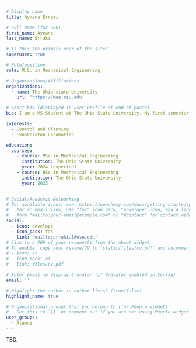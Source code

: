 ```yaml
---
# Display name
title: Aymane Erraki

# Full Name (for SEO)
first_name: Aymane
last_name: Erraki

# Is this the primary user of the site?
superuser: true

# Role/position
role: M.S. in Mechanical Engineering

# Organizations/Affiliations
organizations:
  - name: The Ohio state University
    url: 'https://mae.osu.edu'

# Short bio (displayed in user profile at end of posts)
bio: I am a MS Student at The Ohio State University. My first semester begins in August, 2023.

interests:
  - Control and Planning
  - Exoskeleton Locomotion

education:
  courses:
    - course: MSc in Mechanical Engineering
      institution: The Ohio State University
      year: 2024 (expected)
    - course: BSc in Mechanical Engineering
      institution: The Ohio State University
      year: 2023


# Social/Academic Networking
# For available icons, see: https://wowchemy.com/docs/getting-started/page-builder/#icons
#   For an email link, use "fas" icon pack, "envelope" icon, and a link in the
#   form "mailto:your-email@example.com" or "#contact" for contact widget.
social:
  - icon: envelope
    icon_pack: fas
    link: 'mailto:erraki.1@osu.edu'
# Link to a PDF of your resume/CV from the About widget.
# To enable, copy your resume/CV to `static/files/cv.pdf` and uncomment the lines below.
# - icon: cv
#   icon_pack: ai
#   link: files/cv.pdf

# Enter email to display Gravatar (if Gravatar enabled in Config)
email: ''

# Highlight the author in author lists? (true/false)
highlight_name: true

# Organizational groups that you belong to (for People widget)
#   Set this to `[]` or comment out if you are not using People widget.
user_groups:
  - Alumni
---
```

TBD.
